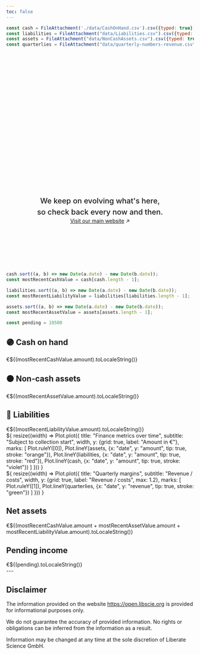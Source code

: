 ```yaml
---
toc: false
---
```


<style>

.hero {
  display: flex;
  flex-direction: column;
  align-items: center;
  font-family: var(--sans-serif);
  margin: 4rem 0 8rem;
  text-wrap: balance;
  text-align: center;
}

.hero h1 {
  margin: 2rem 0;
  max-width: none;
  font-size: 14vw;
  font-weight: 900;
  line-height: 1;
  background: linear-gradient(30deg, var(--theme-foreground-focus), currentColor);
  -webkit-background-clip: text;
  -webkit-text-fill-color: transparent;
  background-clip: text;
}

.hero h2 {
  margin: 0;
  max-width: 34em;
  font-size: 20px;
  font-style: initial;
  font-weight: 500;
  line-height: 1.5;
  color: var(--theme-foreground-muted);
}

@media (min-width: 640px) {
  .hero h1 {
    font-size: 90px;
  }
}
</style>

```js
const cash = FileAttachment('./data/CashOnHand.csv').csv({typed: true});
const liabilities = FileAttachment("data/Liabilities.csv").csv({typed: true});
const assets = FileAttachment("data/NonCashAssets.csv").csv({typed: true});
const quarterlies = FileAttachment("data/quarterly-numbers-revenue.csv").csv({typed: true});
```


<div class="hero">
  <h1>Our open journey, in numbers</h1>
  <h2>We keep on evolving what's here, so check back every now and then.</h2>
  <a href="https://www.libscie.org">Visit our main website<span style="display: inline-block; margin-left: 0.25rem;">↗︎</span></a>
</div>

```js
cash.sort((a, b) => new Date(a.date) - new Date(b.date));
const mostRecentCashValue = cash[cash.length - 1];

liabilities.sort((a, b) => new Date(a.date) - new Date(b.date));
const mostRecentLiabilityValue = liabilities[liabilities.length - 1];

assets.sort((a, b) => new Date(a.date) - new Date(b.date));
const mostRecentAssetValue = assets[assets.length - 1];

const pending = 10500
```

<div class="grid grid-cols-3">
  <div class="card"><h2>🟣 Cash on hand</h2><span class="big">€${(mostRecentCashValue.amount).toLocaleString()}</span></div>
  <div class="card"><h2>🟠 Non-cash assets</h2><span class="big">€${(mostRecentAssetValue.amount).toLocaleString()}</span></div>
  <div class="card"><h2>🔴 Liabilities</h2><span class="big">€${(mostRecentLiabilityValue.amount).toLocaleString()}</span></div>
</div>

<div class="grid grid-cols-2">
  <div class="card">${
      resize((width) => Plot.plot({
        title: "Finance metrics over time",
        subtitle: "Subject to collection start",
        width,
        y: {grid: true, label: "Amount in €"},
        marks: [
          Plot.ruleY([0]),
          Plot.lineY(assets, {x: "date", y: "amount", tip: true, stroke: "orange"}),
          Plot.lineY(liabilities, {x: "date", y: "amount", tip: true, stroke: "red"}),
          Plot.lineY(cash, {x: "date", y: "amount", tip: true, stroke: "violet"})
        ]
      }))
    }</div>
    <div class="card">${
    resize((width) => Plot.plot({
      title: "Quarterly margins",
      subtitle: "Revenue / costs",
      width,
      y: {grid: true, label: "Revenue / costs", max: 1.2},
      marks: [
        Plot.ruleY([1]),
        Plot.lineY(quarterlies, {x: "date", y: "revenue", tip: true, stroke: "green"})
      ]
    }))
  }</div>
</div>

<div class="grid grid-cols-3">
  <div class="card grid-colspan-2"><h2>Net assets</h2><span class="big">€${(mostRecentCashValue.amount + mostRecentAssetValue.amount  + mostRecentLiabilityValue.amount).toLocaleString()}</span></div>
  <div class="card"><h2>Pending income</h2><span class="big">€${(pending).toLocaleString()}</span></div>
</div>
---

## Disclaimer

The information provided on the website https://open.libscie.org is provided for informational purposes only.

We do not guarantee the accuracy of provided information. No rights or obligations can be inferred from the information as a result.

Information may be changed at any time at the sole discretion of Liberate Science GmbH.
